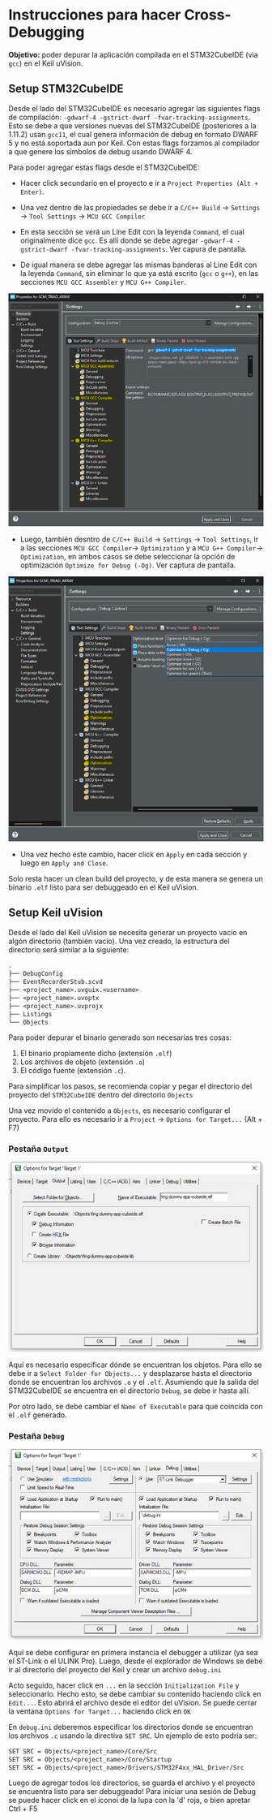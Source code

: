 # Instrucciones para hacer Cross-Debugging
**Objetivo:** poder depurar la aplicación compilada en el STM32CubeIDE (via `gcc`) en el Keil uVision.

## Setup STM32CubeIDE
Desde el lado del STM32CubeIDE es necesario agregar las siguientes flags de compilación: `-gdwarf-4 -gstrict-dwarf -fvar-tracking-assignments`. Esto se debe a que versiones nuevas del STM32CubeIDE (posteriores a la 1.11.2) usan `gcc11`, el cual genera información de debug en formato DWARF 5 y no está soportada aun por Keil. Con estas flags forzamos al compilador a que genere los símbolos de debug usando DWARF 4.

Para poder agregar estas flags desde el STM32CubeIDE:

* Hacer click secundario en el proyecto e ir a `Project Properties (Alt + Enter)`.

* Una vez dentro de las propiedades se debe ir a `C/C++ Build` -> `Settings` -> `Tool Settings` -> `MCU GCC Compiler`

* En esta sección se verá un Line Edit con la leyenda `Command`, el cual originalmente dice `gcc`. Es allí donde se debe agregar `-gdwarf-4 -gstrict-dwarf -fvar-tracking-assignments`. Ver capura de pantalla.

* De igual manera se debe agregar las mismas banderas al Line Edit con la leyenda `Command`, sin eliminar lo que ya está escrito (`gcc` o `g++`), en las secciones `MCU GCC Assembler` y `MCU G++ Compiler`.


![01](img/01.png)

* Luego, también desntro de `C/C++ Build` -> `Settings` -> `Tool Settings`, ir a las secciones `MCU GCC Compiler`-> `Optimization` y a `MCU G++ Compiler`-> `Optimization`, en ambos casos se debe seleccionar la opción de optimización `Optimize for Debug (-Og)`. Ver captura de pantalla.

![04](img/04.png)

* Una vez hecho este cambio, hacer click en `Apply` en cada sección y luego en `Apply and Close`.

Solo resta hacer un clean build del proyecto, y de esta manera se genera un binario `.elf` listo para ser debuggeado en el Keil uVision.

## Setup Keil uVision
Desde el lado del Keil uVision se necesita generar un proyecto vacío en algón directorio (también vacío). Una vez creado, la estructura del directorio será similar a la siguiente:
```
.
├── DebugConfig
├── EventRecorderStub.scvd
├── <project_name>.uvguix.<username>
├── <project_name>.uvoptx
├── <project_name>.uvprojx
├── Listings
└── Objects
```

Para poder depurar el binario generado son necesarias tres cosas:

1. El binario propiamente dicho (extensión `.elf`)
2. Los archivos de objeto (extensión `.o`)
3. El código fuente (extensión `.c`).

Para simplificar los pasos, se recomienda copiar y pegar el directorio del proyecto del `STM32CubeIDE` dentro del directorio `Objects`

Una vez movido el contenido a `Objects`, es necesario configurar el proyecto. Para ello es necesario ir a `Project` -> `Options for Target...` (Alt + F7)

### Pestaña `Output`
![02](img/02.png)

Aquí es necesario especificar dónde se encuentran los objetos. Para ello se debe ir a `Select Folder for Objects...` y desplazarse hasta el directorio donde se encuentran los archivos `.o` y el `.elf`. Asumiendo que la salida del STM32CubeIDE se encuentra en el directorio `Debug`, se debe ir hasta allí.

Por otro lado, se debe cambiar el `Name of Executable` para que coincida con el `.elf` generado.

### Pestaña `Debug`
![03](img/03.png)

Aquí se debe configurar en primera instancia el debugger a utilizar (ya sea el ST-Link o el ULINK Pro).
Luego, desde el explorador de Windows se debe ir al directorio del proyecto del Keil y crear un archivo `debug.ini`

Acto seguido, hacer click en `...` en la sección `Initialization File` y seleccionarlo. Hecho esto, se debe cambiar su contenido haciendo click en `Edit...`. Esto abrirá el archivo desde el editor del uVision. Se puede cerrar la ventana `Options for Target...` haciendo click en `OK`

En `debug.ini` deberemos especificar los directorios donde se encuentran los archivos `.c` usando la directiva `SET SRC`. Un ejemplo de esto podría ser:

```
SET SRC = Objects/<project_name>/Core/Src
SET SRC = Objects/<project_name>/Core/Startup
SET SRC = Objects/<project_name>/Drivers/STM32F4xx_HAL_Driver/Src
```

Luego de agregar todos los directorios, se guarda el archivo y el proyecto se encuentra listo para ser debuggeado! Para iniciar una sesión de Debug se puede hacer click en el íconoi de la lupa con la 'd' roja, o bien apretar Ctrl + F5